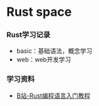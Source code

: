 # Rust space

### Rust学习记录

* basic：基础语法，概念学习
* web：web开发学习


### 学习资料
* [B站-Rust编程语言入门教程](https://www.bilibili.com/video/BV1hp4y1k7SV)